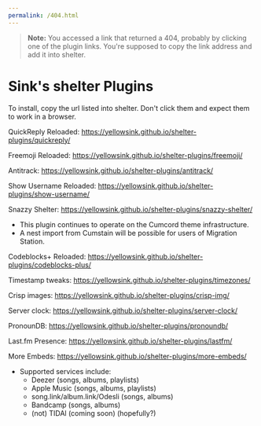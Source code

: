 ```yaml
---
permalink: /404.html
---
```

> **Note:** You accessed a link that returned a 404, probably by clicking one of the plugin links. You're supposed to copy the link address and add it into shelter.

# Sink's shelter Plugins

To install, copy the url listed into shelter.
Don't click them and expect them to work in a browser.

QuickReply Reloaded: https://yellowsink.github.io/shelter-plugins/quickreply/

Freemoji Reloaded: https://yellowsink.github.io/shelter-plugins/freemoji/

Antitrack: https://yellowsink.github.io/shelter-plugins/antitrack/

Show Username Reloaded: https://yellowsink.github.io/shelter-plugins/show-username/

Snazzy Shelter: https://yellowsink.github.io/shelter-plugins/snazzy-shelter/
 * This plugin continues to operate on the Cumcord theme infrastructure.
 * A nest import from Cumstain will be possible for users of Migration Station.

Codeblocks+ Reloaded: https://yellowsink.github.io/shelter-plugins/codeblocks-plus/

Timestamp tweaks: https://yellowsink.github.io/shelter-plugins/timezones/

Crisp images: https://yellowsink.github.io/shelter-plugins/crisp-img/

Server clock: https://yellowsink.github.io/shelter-plugins/server-clock/

PronounDB: https://yellowsink.github.io/shelter-plugins/pronoundb/

Last.fm Presence: https://yellowsink.github.io/shelter-plugins/lastfm/

More Embeds: https://yellowsink.github.io/shelter-plugins/more-embeds/
 * Supported services include:
   - Deezer (songs, albums, playlists)
   - Apple Music (songs, albums, playlists)
   - song.link/album.link/Odesli (songs, albums)
   - Bandcamp (songs, albums)
   - (not) TIDAl (coming soon) (hopefully?)
